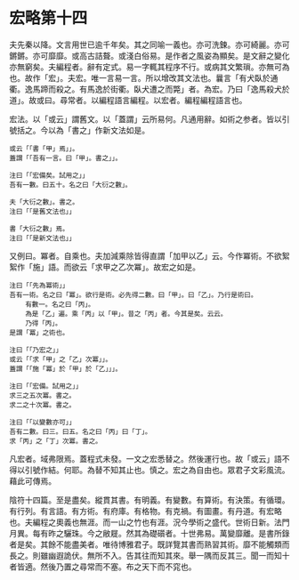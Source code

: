 # 宏略第十四

夫先秦以降。文言用世已逾千年矣。其之同喻一義也。亦可洗鍊。亦可綺麗。亦可鏘鏘。亦可靡靡。或高古詰聱。或淺白俗易。是作者之風姿為顯矣。是文辭之變化亦無窮矣。夫編程者。辭有定式。易一字輒其程序不行。或病其文繁瑣。亦無可為也。故作「宏」。夫宏。唯一言易一言。所以增改其文法也。曩言「有犬臥於通衢。逸馬蹄而殺之。有馬逸於街衢。臥犬遭之而斃」者。為宏。乃曰「逸馬殺犬於道」。故或曰。尋常者。以編程語言編程。以宏者。編程編程語言也。

宏法。以「或云」謂舊文。以「蓋謂」云所易何。凡通用辭。如術之参者。皆以引號括之。今以為「書之」作新文法如是。

```
或云「「書「甲」焉」」。
蓋謂「「吾有一言。曰「甲」。書之」」。

注曰「「宏備矣。試用之」」
吾有一數。曰五十。名之曰「大衍之數」。

夫「大衍之數」。書之。
注曰「「是舊文法也」」

書「大衍之數」焉。
注曰「「是新文法也」」
```

又例曰。冪者。自乘也。夫加減乘除皆得直謂「加甲以乙」云。今作冪術。不欲絮絮作「施」語。而欲云「求甲之乙次冪」。故宏之如是。

```
注曰「「先為冪術」」
吾有一術。名之曰「冪」。欲行是術。必先得二數。曰「甲」。曰「乙」。乃行是術曰。
	有數一。名之曰「丙」。
	為是「乙」遍。乘「丙」以「甲」。昔之「丙」者。今其是矣。云云。
	乃得「丙」。
是謂「冪」之術也。

注曰「「乃宏之」」
或云「「求「甲」之「乙」次冪」」。
蓋謂「「施「冪」於「甲」於「乙」」」。

注曰「「宏備。試用之」」
求三之五次冪。書之。
求二之十次冪。書之。

注曰「「以變數亦可」」
吾有二數。曰三。曰五。名之曰「丙」曰「丁」。
求「丙」之「丁」次冪。書之。
```

凡宏者。域弗限焉。蓋程式未發。一文之宏悉替之。然後運行也。故「或云」語不得以引號作結。何耶。為替不知其止也。慎之。宏之為自由也。眾君子文彩風流。藉此可傳焉。

陰符十四篇。至是盡矣。縱貫其書。有明義。有變數。有算術。有決策。有循環。有行列。有言語。有方術。有府庫。有格物。有克禍。有圖畫。有丹道。有宏略也。夫編程之奧義也無涯。而一山之竹也有涯。況今學術之盛代。世術日新。法門月異。每有昨之驪珠。今之敝屣。然其為礎礩者。十世弗易。萬變靡離。是書所錄者是矣。其餘不能盡美者。唯待博雅君子。既詳覽其書而熟習其術。靡不能觸類而長之。則雖幽遐詭伏。無所不入。告其往而知其來。舉一隅而反其三。聞一而知十者皆適。然後乃置之尋常而不塞。布之天下而不窕也。

